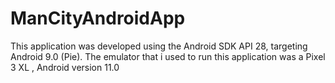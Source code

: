 # ManCityAndroidApp
This application was developed using the Android SDK API 28, targeting Android 9.0 (Pie).
The emulator that i used to run this application was a Pixel 3 XL , Android version 11.0